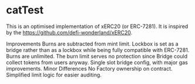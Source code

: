 # catTest

This is an optimised implementation of xERC20 (or ERC-7281). It is inspired by the https://github.com/defi-wonderland/xERC20.

Improvements
Burns are subtracted from mint limit.
Lockbox is set as a bridge rather than as a lockbox while being fully compatible with ERC-7281.
Burns are unlimited. The burn limit serves no protection since Bridge could collect tokens from users anyway.
Single slot bridge config, with major gas improvements.
Minor Differences
No Factory ownership on contract.
Simplified limit logic for easier auditing.
